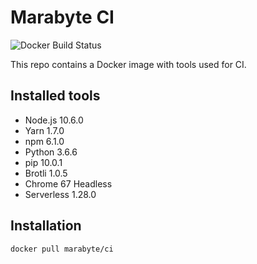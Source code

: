 # Marabyte CI

![Docker Build Status](https://img.shields.io/docker/build/marabyte/ci.svg?style=flat-square)

This repo contains a Docker image with tools used for CI.

## Installed tools

- Node.js 10.6.0
- Yarn 1.7.0
- npm 6.1.0
- Python 3.6.6
- pip 10.0.1
- Brotli 1.0.5
- Chrome 67 Headless
- Serverless 1.28.0

## Installation

`docker pull marabyte/ci`